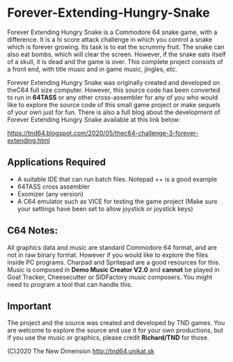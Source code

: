 # Forever-Extending-Hungry-Snake

Forever Extending Hungry Snake is a Commodore 64 snake game, with a difference. It is a hi score attack challenge in which you control a snake which is forever growing. Its task is to eat the scrummy fruit. The snake can also eat bombs, which will clear the screen. However, if the snake eats itself of a skull, it is dead and the game is over. This complete project consists of a front end, with title music and in game music, jingles, etc. 

Forever Extending Hungry Snake was originally created and developed on theC64 full size computer. However, this source code has been converted to run in **64TASS** or any other cross-assembler for any of you who would like to explore the source code of this small game project or make sequels of your own just for fun. There is also a full blog about the development of Forever Extending Hungry Snake available at this link below:

https://tnd64.blogspot.com/2020/05/thec64-challenge-3-forever-extending.html

## Applications Required

* A suitable IDE that can run batch files. Notepad ++ is a good example
* 64TASS cross assembler
* Exomizer (any version)
* A C64 emulator such as VICE for testing the game project (Make sure your settings have been set to allow joystick or joystick keys)

## C64 Notes:

All graphics data and music are standard Commodore 64 format, and are not in raw binary format. However if you would like to explore the files inside PC programs. Charpad and Spritepad are a good resources for this. Music is composed in **Demo Music Creator V2.0** and **cannot** be played in Goat Tracker, Cheesecutter or SIDFactory music composers. You might need to program a tool that can handle this.

## Important ##

The project and the source was created and developed by TND games. You are welcome to explore the source and use it for your own productions, but if you use the music or graphics, please credit **Richard/TND** for those. 

(C)2020 The New Dimension
http://tnd64.unikat.sk



